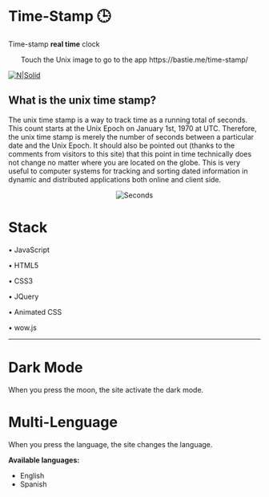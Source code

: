 # Time-Stamp 🕒
Time-stamp **real time** clock

<p align="center">
 Touch the Unix image to go to the app
  https://bastie.me/time-stamp/
</p>

[![N|Solid](https://logodix.com/logo/1102577.png)](https://escribano.tech/time-stamp/)


## What is the unix time stamp?

The unix time stamp is a way to track time as a running total of seconds. This count starts at the Unix Epoch on January 1st, 1970 at UTC. Therefore, the unix time stamp is merely the number of seconds between a particular date and the Unix Epoch. It should also be pointed out (thanks to the comments from visitors to this site) that this point in time technically does not change no matter where you are located on the globe. This is very useful to computer systems for tracking and sorting dated information in dynamic and distributed applications both online and client side.


<p align="center">
 <img src="https://i.ibb.co/fdLL88C/Screenshot-from-2021-05-26-12-37-23.png" alt="Seconds"/>
</p>

# Stack 

• JavaScript

• HTML5

• CSS3

• JQuery 

• Animated CSS 

• wow.js

------------

# Dark Mode

When you press the moon, the site activate the dark mode.

# Multi-Lenguage

When you press the language, the site changes the language.

**Available languages:**

- English
- Spanish


